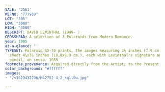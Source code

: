 ```yaml
---
SALE: '2561'
REFNO: "777989"
LOT: "305"
LOW: "3000"
HIGH: "4500"
DESCRIPT: DAVID LEVINTHAL (1949- )
CROSSHEAD: A selection of 3 Polaroids from Modern Romance.
year: 1985
at-a-glance: ''
TYPESET: Polaroid SX-70 prints, the images measuring 3⅛ inches (7.9 cm.) square, the
  sheet 4¼x3½ inches (10.8x8.9 cm.), each with Levinthal's signature and date, in
  pencil, on recto. 1985
footnote_provenance: Acquired directly from the Artist; to the Present Owner.
color_background: "#ffffff"
images:
- "/v1623432206/M42752-4_2_kqll0w.jpg"

---
```

